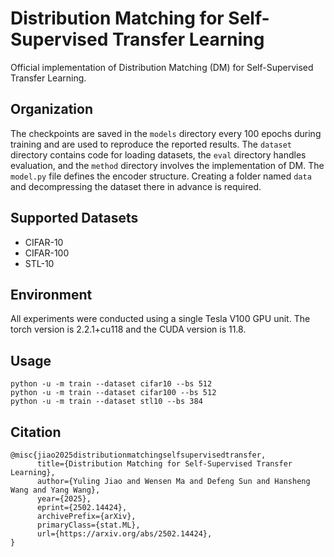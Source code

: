 # Distribution Matching for Self-Supervised Transfer Learning
Official implementation of Distribution Matching (DM) for Self-Supervised Transfer Learning.

## Organization
The checkpoints are saved in the `models` directory every 100 epochs during training and are used to reproduce the reported results. The `dataset` directory contains code for loading datasets, the `eval` directory handles evaluation, and the `method` directory involves the implementation of DM. The `model.py` file defines the encoder structure. Creating a folder named `data` and decompressing the dataset there in advance is required.

## Supported Datasets
- CIFAR-10 
- CIFAR-100
- STL-10

## Environment
All experiments were conducted using a single Tesla V100 GPU unit. The torch version is 2.2.1+cu118 and the CUDA version is 11.8.

## Usage
```
python -u -m train --dataset cifar10 --bs 512
python -u -m train --dataset cifar100 --bs 512
python -u -m train --dataset stl10 --bs 384
```

## Citation
```
@misc{jiao2025distributionmatchingselfsupervisedtransfer,
      title={Distribution Matching for Self-Supervised Transfer Learning}, 
      author={Yuling Jiao and Wensen Ma and Defeng Sun and Hansheng Wang and Yang Wang},
      year={2025},
      eprint={2502.14424},
      archivePrefix={arXiv},
      primaryClass={stat.ML},
      url={https://arxiv.org/abs/2502.14424}, 
}
```
